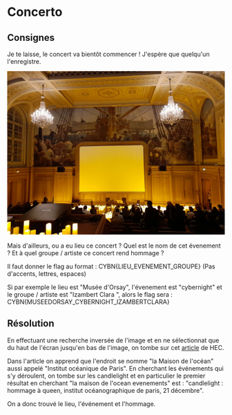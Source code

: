 # Concerto

## Consignes

Je te laisse, le concert va bientôt commencer ! J'espère que quelqu'un l'enregistre.

![20221125_211313.jpg](20221125_211313.jpg)

Mais d'ailleurs, ou a eu lieu ce concert ? Quel est le nom de cet évenement ? Et à quel groupe / artiste ce concert rend hommage ?

Il faut donner le flag au format : CYBN{LIEU_EVENEMENT_GROUPE} (Pas d'accents, lettres, espaces)

Si par exemple le lieu est "Musée d'Orsay", l'évenement est "cybernight" et le groupe / artiste est "Izambert Clara ", alors le flag sera : CYBN{MUSEEDORSAY_CYBERNIGHT_IZAMBERTCLARA}

## Résolution

En effectuant une recherche inversée de l'image et en ne sélectionnat que du haut de l'écran jusqu'en bas de l'image, on tombe sur cet [article](https://www.hec.edu/fr/news-room/soiree-historique-de-la-fondation-hec) de HEC.

Dans l'article on apprend que l'endroit se nomme "la Maison de l'océan" aussi appelé "Institut océanique de Paris". En cherchant les événements qui s'y déroulent, on tombe sur les candlelight et en particulier le premier résultat en cherchant "la maison de l'ocean evenements" est : "candlelight : hommage à queen, institut océanographique de paris, 21 décembre".

On a donc trouvé le lieu, l'événement et l'hommage.
